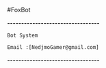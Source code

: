 #FoxBot


**---------------------------------**


```Bot System```


`Email :[NedjmoGamer@gmail.com]`


**---------------------------------**
